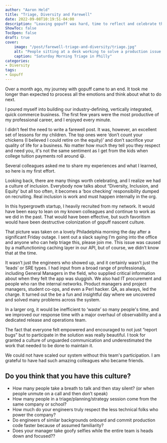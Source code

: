 ```yaml
---
author: "Aaron Held"
title: "Triage, Diversity and Farewell"
date: 2022-09-08T10:19:51-04:00
description: "Leaving gopuff was hard, time to reflect and celebrate the team we had"
ShowToc: false
TocOpen: false
draft: true
cover:
    image: "/post/farewell-triage-and-diversity/triage.jpg"
    alt: "People sitting at a desk working to solve a production issue on a Saturday morning Philladelphia"
    caption: "Saturday Morning Triage in Philly"
categories:
- Diversity
tags:
- Gopuff
---
```




Over a month ago, my journey with gopuff came to an end. It took me longer than expected to process all the emotions and think about what to do next.

I poured myself into building our industry-defining, vertically integrated, quick commerce business. The first few years were the most productive of my professional career, and I enjoyed every minute.

I didn’t feel the need to write a farewell post. It was, however, an excellent set of lessons for my children.  The top ones were  ‘don’t count your chickens (I believed I could retire on the equity)’ and don’t sacrifice your quality of life for a business. No matter how much they tell you they respect and need you, it's not the same sentiment as I get from the kids when college tuition payments roll around 😃. 

Several colleagues asked me to share my experiences and what I learned, so here is my first effort.

Looking back, there are many things worth celebrating, and I realize we had a culture of inclusion. Everybody now talks about “Diversity, Inclusion, and Equity’ but all too often, it becomes a ‘box checking’ responsibility dumped on recruiting.  Real inclusion is work and must happen internally in the org.  

In this hypergrowth startup, I heavily recruited from my network.  It would have been easy to lean on my known colleagues and continue to work as we did in the past.  That would have been effective, but such favoritism would have been destructive colonization of gopuff nascent culture.  

That picture was taken on a lovely Philadelphia morning the day after a significant Friday outage. I sent out a slack saying I’m going into the office and anyone who can help triage this, please join me.  This issue was caused by a malfunctioning caching layer in our API, but of course, we didn’t know that at the time.

It wasn’t just the engineers who showed up, and it certainly wasn’t just the ‘leads’ or SRE types. I had input from a broad range of professionals, including General Managers in the field, who supplied critical information about when they felt the app was sluggish.  We also had IT procurement and people who ran the internal networks.  Product managers and project managers, student co-ops, and even a Perl hacker. QA, as always, led the charge.  It turned out the be a fun and insightful day where we uncovered and solved many problems across the system.

In a larger org, it would be inefficient to ‘waste’ so many people's time, and we improved our response time with a major overhaul of observability and a dedicated release and operations team.  

The fact that everyone felt empowered and encouraged to not just “report bugs” but to participate in the solution was really beautiful. I took for granted a culture of unguarded communication and underestimated the work that needed to be done to maintain it. 

We could not have scaled our system without this team's participation.  I am grateful to have had such amazing colleagues who became friends.

## Do you think that you have this culture? 

- How many people take a breath to talk and then stay silent? (or when people unmute on a call and then don’t speak)
- How many people in a triage/planning/strategy session come from the same company or school?
- How much do your engineers truly respect the less technical folks who power the company?
- Do engineers of similar backgrounds onboard and commit production code faster because of assumed familiarity?
- Does your manager take goofy selfies while the entire team is heads down and focused??
